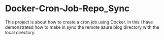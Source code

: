 # Docker-Cron-Job-Repo_Sync
This project is about how to create a cron job using Docker. In this I have demonstrated how to make in sync the remote azure blog directory with the local directory.
